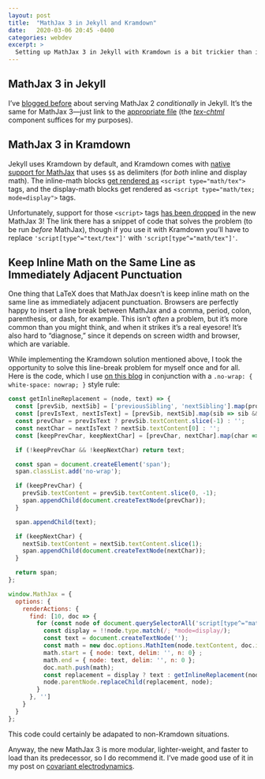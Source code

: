```yaml
---
layout: post
title:  "MathJax 3 in Jekyll and Kramdown"
date:   2020-03-06 20:45 -0400
categories: webdev
excerpt: >
  Setting up MathJax 3 in Jekyll with Kramdown is a bit trickier than it was with MathJax 2. Here is how to do it, with a bonus script for always keeping an inline MathJax equation on the same line as immediately adjacent punctuation.
---
```


## MathJax 3 in Jekyll

I’ve [blogged before](https://michaelallenwarner.github.io/math/2019/06/15/testing-mathjax-using-trace-to-rearrange-matrix-products.html) about serving MathJax 2 *conditionally* in Jekyll. It’s the same for MathJax 3&mdash;just link to the [appropriate file](https://docs.mathjax.org/en/latest/web/components/combined.html) (the *[tex-chtml](https://docs.mathjax.org/en/latest/web/components/combined.html#tex-chtml)* component suffices for my purposes).

## MathJax 3 in Kramdown

Jekyll uses Kramdown by default, and Kramdown comes with [native support for MathJax](https://kramdown.gettalong.org/syntax.html#math-blocks) that uses `$$` as delimiters (for *both* inline and display math). The inline-math blocks [get rendered as](https://kramdown.gettalong.org/math_engine/mathjax.html#math-engine-mathjax) <span class="no-wrap">`<script type="math/tex">`</span> tags, and the display-math blocks get rendered as <span class="no-wrap">`<script type="math/tex; mode=display">`</span> tags.

Unfortunately, support for those `<script>` tags [has been dropped](https://docs.mathjax.org/en/latest/upgrading/v2.html#math-script-example) in the new MathJax 3! The link there has a snippet of code that solves the problem (to be run *before* MathJax), though if you use it with Kramdown you’ll have to replace <span class="no-wrap">`'script[type^="text/tex"]'`</span> with <span class="no-wrap">`'script[type^="math/tex"]'`</span>.

## Keep Inline Math on the Same Line as Immediately Adjacent Punctuation

One thing that LaTeX does that MathJax doesn’t is keep inline math on the same line as immediately adjacent punctuation. Browsers are perfectly happy to insert a line break between MathJax and a comma, period, colon, parenthesis, or dash, for example. This isn’t *often* a problem, but it’s more common than you might think, and when it strikes it’s a real eyesore! It’s also hard to “diagnose,” since it depends on screen width and browser, which are variable.

While implementing the Kramdown solution mentioned above, I took the opportunity to solve this line-break problem for myself once and for all. Here is the code, which I use [on this blog](https://github.com/MichaelAllenWarner/MichaelAllenWarner.github.io/blob/master/assets/mathjax-prescript.js) in conjunction with a <span class="no-wrap">`.no-wrap: { white-space: nowrap; }` </span> style rule:

```javascript
const getInlineReplacement = (node, text) => {
  const [prevSib, nextSib] = ['previousSibling', 'nextSibling'].map(prop => node[prop]);
  const [prevIsText, nextIsText] = [prevSib, nextSib].map(sib => sib && sib.nodeType === Node.TEXT_NODE);
  const prevChar = prevIsText ? prevSib.textContent.slice(-1) : '';
  const nextChar = nextIsText ? nextSib.textContent[0] : '';
  const [keepPrevChar, keepNextChar] = [prevChar, nextChar].map(char => /\S/.test(char));

  if (!keepPrevChar && !keepNextChar) return text;

  const span = document.createElement('span');
  span.classList.add('no-wrap');

  if (keepPrevChar) {
    prevSib.textContent = prevSib.textContent.slice(0, -1);
    span.appendChild(document.createTextNode(prevChar));
  }

  span.appendChild(text);

  if (keepNextChar) {
    nextSib.textContent = nextSib.textContent.slice(1);
    span.appendChild(document.createTextNode(nextChar));
  }

  return span;
};

window.MathJax = {
  options: {
    renderActions: {
      find: [10, doc => {
        for (const node of document.querySelectorAll('script[type^="math/tex"]')) {
          const display = !!node.type.match(/; *mode=display/);
          const text = document.createTextNode('');
          const math = new doc.options.MathItem(node.textContent, doc.inputJax[0], display);
          math.start = { node: text, delim: '', n: 0} ;
          math.end = { node: text, delim: '', n: 0 };
          doc.math.push(math);
          const replacement = display ? text : getInlineReplacement(node, text);
          node.parentNode.replaceChild(replacement, node);
        }
      }, '']
    }
  }
};
```

This code could certainly be adapated to non-Kramdown situations.

Anyway, the new MathJax 3 is more modular, lighter-weight, and faster to load than its predecessor, so I do recommend it. I’ve made good use of it in my post on [covariant electrodynamics](https://michaelallenwarner.github.io/physics/2019/07/16/vector-triple-products-in-minkowski-spacetime.html).
